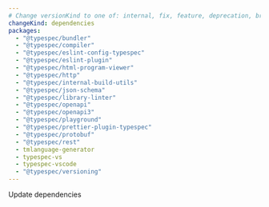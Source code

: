 ```yaml
---
# Change versionKind to one of: internal, fix, feature, deprecation, breaking
changeKind: dependencies
packages:
  - "@typespec/bundler"
  - "@typespec/compiler"
  - "@typespec/eslint-config-typespec"
  - "@typespec/eslint-plugin"
  - "@typespec/html-program-viewer"
  - "@typespec/http"
  - "@typespec/internal-build-utils"
  - "@typespec/json-schema"
  - "@typespec/library-linter"
  - "@typespec/openapi"
  - "@typespec/openapi3"
  - "@typespec/playground"
  - "@typespec/prettier-plugin-typespec"
  - "@typespec/protobuf"
  - "@typespec/rest"
  - tmlanguage-generator
  - typespec-vs
  - typespec-vscode
  - "@typespec/versioning"
---
```


Update dependencies

